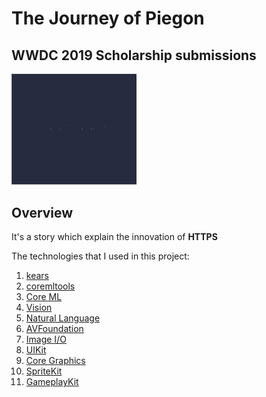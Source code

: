 # The Journey of Piegon

## WWDC 2019 Scholarship submissions

<img src="introduction.gif" width="200">

## Overview

It's a story which explain the innovation of **HTTPS**

The technologies that I used in this project:  

1. [kears](https://github.com/keras-team/keras) 
2. [coremltools](https://github.com/apple/coremltools)
3. [Core ML](https://developer.apple.com/documentation/coreml)
4. [Vision](https://developer.apple.com/documentation/vision)
5. [Natural Language](https://developer.apple.com/documentation/naturallanguage)
6. [AVFoundation](https://developer.apple.com/documentation/avfoundation)
7. [Image I/O](https://developer.apple.com/documentation/imageio)
8. [UIKit](https://developer.apple.com/documentation/uikit)
9. [Core Graphics](https://developer.apple.com/documentation/coregraphics)
10. [SpriteKit](https://developer.apple.com/spritekit/)
11. [GameplayKit](https://developer.apple.com/documentation/gameplaykit)